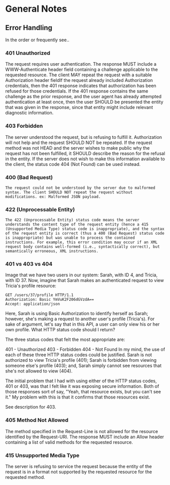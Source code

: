 # General Notes

## Error Handling

In the order or frequently see..

### 401 Unauthorized
The request requires user authentication. The response MUST include a WWW-Authenticate header field containing a challenge applicable to the requested resource.  The client MAY repeat the request with a suitable Authorization header fieldIf the request already included Authorization credentials, then the 401 response indicates that authorization has been refused for those credentials. If the 401 response contains the same challenge as the prior response, and the user agent has already attempted authentication at least once, then the user SHOULD be presented the entity that was given in the response, since that entity might include relevant diagnostic information. 

### 403 Forbidden
The server understood the request, but is refusing to fulfill it. Authorization will not help and the request SHOULD NOT be repeated. If the request method was not HEAD and the server wishes to make public why the request has not been fulfilled, it SHOULD describe the reason for the refusal in the entity. If the server does not wish to make this information available to the client, the status code 404 (Not Found) can be used instead.

### 400 (Bad Request)
```
The request could not be understood by the server due to malformed syntax. The client SHOULD NOT repeat the request without modifications. ex: Malformed JSON payload.
```

### 422 (Unprocessable Entity)
```
The 422 (Unprocessable Entity) status code means the server understands the content type of the request entity (hence a 415 (Unsupported Media Type) status code is inappropriate), and the syntax of the request entity is correct (thus a 400 (Bad Request) status code is inappropriate) but was unable to process the contained instructions. For example, this error condition may occur if an XML request body contains well-formed (i.e., syntactically correct), but semantically erroneous, XML instructions.
```

### 401 vs 403 vs 404
Image that we have two users in our system: Sarah, with ID 4, and Tricia, with ID 37. Now, imagine that Sarah makes an authenticated request to view Tricia's profile resource:

```
GET /users/37/profile HTTP/1.1
Authorization: Basic YmVuK2F206dGVzdA==
Accept: application/json
```

Here, Sarah is using Basic Authorization to identify herself as Sarah; however, she's making a request to another user's profile (Tricia's). For sake of argument, let's say that in this API, a user can only view his or her own profile. What HTTP status code should I return?

The three status codes that felt the most appropriate are:

401 - Unauthorized
403 - Forbidden
404 - Not Found
In my mind, the use of each of these three HTTP status codes could be justified. Sarah is not authorized to view Tricia's profile (401); Sarah is forbidden from viewing someone else's profile (403); and, Sarah simply cannot see resources that she's not allowed to view (404).

The initial problem that I had with using either of the HTTP status codes, 401 or 403, was that I felt like it was exposing secure information. Both of those responses sort of say, "Yeah, that resource exists, but you can't see it." My problem with this is that it confirms that those resources exist.

See description for 403.

### 405 Method Not Allowed 
The method specified in the Request-Line is not allowed for the resource identified by the Request-URI. The response MUST include an Allow header containing a list of valid methods for the requested resource.

### 415 Unsupported Media Type
The server is refusing to service the request because the entity of the request is in a format not supported by the requested resource for the requested method.
